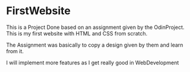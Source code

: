 # FirstWebsite

This is a Project Done based on an assignment given by the OdinProject. This is my first website with HTML and CSS from scratch.

The Assignment was basically to copy a design given by them and learn from it.

I will implement more features as I get really good in WebDevelopment
